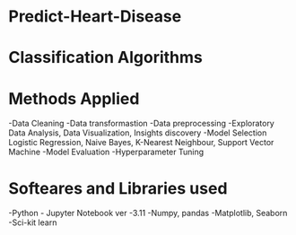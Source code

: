 # Predict-Heart-Disease
# Classification Algorithms

# Methods Applied

-Data Cleaning
-Data transformastion
-Data preprocessing
-Exploratory Data Analysis, Data Visualization, Insights discovery
-Model Selection
Logistic Regression, Naive Bayes, K-Nearest Neighbour, Support Vector Machine
-Model Evaluation
-Hyperparameter Tuning


# Softeares and Libraries used

-Python - Jupyter Notebook ver -3.11
-Numpy, pandas
-Matplotlib, Seaborn
-Sci-kit learn
